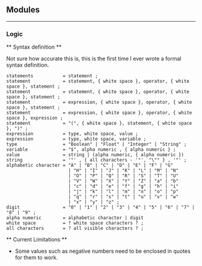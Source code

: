 ## Modules ##
***

### Logic ###

** Syntax definition **

Not sure how accurate this is, this is the first time I ever wrote a formal syntax definition.

    statements           = statement ;
    statement            = statement, { white space }, operator, { white space }, statement ;
    statement            = statement, { white space }, operator, { white space }, statement ;
    statement            = expression, { white space }, operator, { white space }, statement ;
    statement            = expression, { white space }, operator, { white space }, expression ;
    statement            = "(", { white space }, statement, { white space }, ")" ;
    expression           = type, white space, value ;
    expression           = type, white space, variable ;
    type                 = "Boolean" | "Float" | "Integer" | "String" ;
    variable             = "$", alpha numeric , { alpha numeric } ;
    value                = string | (alpha numeric, { alpha numeric })
    string               = '"' , { all characters - '"', "\"" } , '"' ;
    alphabetic character = "A" | "B" | "C" | "D" | "E" | "F" | "G"
                           | "H" | "I" | "J" | "K" | "L" | "M" | "N"
                           | "O" | "P" | "Q" | "R" | "S" | "T" | "U"
                           | "V" | "W" | "X" | "Y" | "Z" | "a" | "b"
                           | "c" | "d" | "e" | "f" | "g" | "h" | "i"
                           | "j" | "k" | "l" | "m" | "n" | "o" | "p"
                           | "q" | "r" | "s" | "t" | "u" | "v" | "w"
                           | "x" | "y" | "z" ;
    digit                = "0" | "1" | "2" | "3" | "4" | "5" | "6" | "7" | "8" | "9" ;
    alpha numeric        = alphabetic character | digit
    white space          = ? white space characters ? ;
    all characters       = ? all visible characters ? ;

** Current Limitations **

* Some values such as negative numbers need to be enclosed in quotes for them to work.
